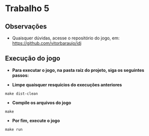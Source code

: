 # Trabalho 5

## Observações

* Quaisquer dúvidas, acesse o repositório do jogo, em: https://github.com/vitorbaraujo/idj

## Execução do jogo

* __Para executar o jogo, na pasta raíz do projeto, siga os seguintes passos:__

* __Limpe quaisquer resquícios do execuções anteriores__

`make dist-clean`

* __Compile os arquivos do jogo__

`make`

* __Por fim, execute o jogo__

`make run`
